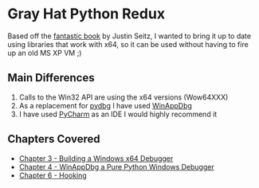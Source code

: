 # Gray Hat Python Redux

Based off the [fantastic book](https://nostarch.com/ghpython.htm) by Justin Seitz, I wanted to bring it up to
date using libraries that work with x64, so it can be used without having to fire up an old MS XP VM ;) 

## Main Differences

1. Calls to the Win32 API are using the x64 versions (Wow64XXX)
2. As a replacement for [pydbg](https://github.com/OpenRCE/pydbg) I have used [WinAppDbg](http://winappdbg.readthedocs.io/en/latest/)
3. I have used [PyCharm](https://www.jetbrains.com/pycharm/) as an IDE I would highly recommend it

## Chapters Covered

* [Chapter 3 - Building a Windows x64 Debugger](chapter03/)
* [Chapter 4 - WinAppDbg a Pure Python Windows Debugger](chapter04/)
* [Chapter 6 - Hooking](chapter06/)